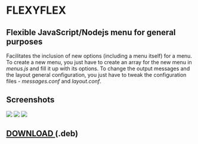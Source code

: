 # FLEXYFLEX

## Flexible JavaScript/Nodejs menu for general purposes

Facilitates the inclusion of new options (including a menu itself) for a menu.
To create a new menu, you just have to create an array for the new menu in <i>menus.js</i> and fill it up with its options.
To change the output messages and the layout general configuration, you just have to tweak the configuration files - <i>messages.conf</i> and <i>layout.conf</i>.

## Screenshots
<img src="http://imgur.com/i9ta5qLl.png" />
<img src="http://imgur.com/sXeURVKl.png" />
<img src="http://imgur.com/Y7dA4tfl.png" />

## <a href="https://github.com/perezjquim/flexyflex/raw/master/flexyflex-install.deb"> DOWNLOAD </a> (.deb)
